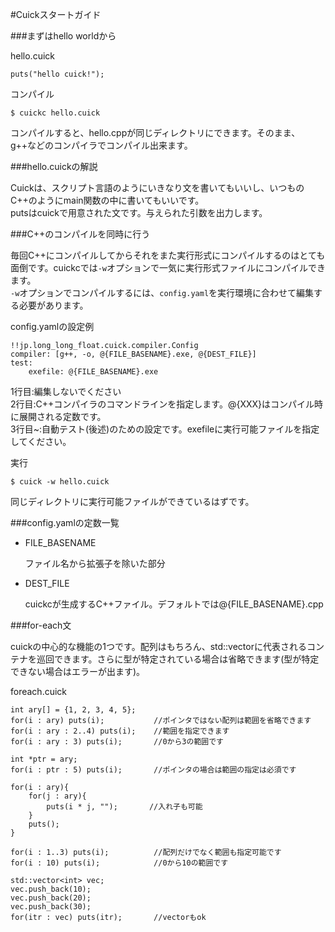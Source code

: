 #Cuickスタートガイド

###まずはhello worldから

hello.cuick

    puts("hello cuick!");

コンパイル

    $ cuickc hello.cuick

コンパイルすると、hello.cppが同じディレクトリにできます。そのまま、g++などのコンパイラでコンパイル出来ます。

###hello.cuickの解説

Cuickは、スクリプト言語のようにいきなり文を書いてもいいし、いつものC++のようにmain関数の中に書いてもいいです。  
putsはcuickで用意された文です。与えられた引数を出力します。

###C++のコンパイルを同時に行う

毎回C++にコンパイルしてからそれをまた実行形式にコンパイルするのはとても面倒です。cuickcでは`-w`オプションで一気に実行形式ファイルにコンパイルできます。  
`-w`オプションでコンパイルするには、`config.yaml`を実行環境に合わせて編集する必要があります。

config.yamlの設定例

    !!jp.long_long_float.cuick.compiler.Config
    compiler: [g++, -o, @{FILE_BASENAME}.exe, @{DEST_FILE}]
    test:
        exefile: @{FILE_BASENAME}.exe

1行目:編集しないでください  
2行目:C++コンパイラのコマンドラインを指定します。@{XXX}はコンパイル時に展開される定数です。  
3行目~:自動テスト(後述)のための設定です。exefileに実行可能ファイルを指定してください。

実行

    $ cuick -w hello.cuick

同じディレクトリに実行可能ファイルができているはずです。

###config.yamlの定数一覧

- FILE_BASENAME

    ファイル名から拡張子を除いた部分

- DEST_FILE

    cuickcが生成するC++ファイル。デフォルトでは@{FILE_BASENAME}.cpp

###for-each文

cuickの中心的な機能の1つです。配列はもちろん、std::vectorに代表されるコンテナを巡回できます。さらに型が特定されている場合は省略できます(型が特定できない場合はエラーが出ます)。

foreach.cuick

    int ary[] = {1, 2, 3, 4, 5};
    for(i : ary) puts(i);           //ポインタではない配列は範囲を省略できます
    for(i : ary : 2..4) puts(i);    //範囲を指定できます
    for(i : ary : 3) puts(i);       //0から3の範囲です

    int *ptr = ary;
    for(i : ptr : 5) puts(i);       //ポインタの場合は範囲の指定は必須です

    for(i : ary){
        for(j : ary){
            puts(i * j, "");       //入れ子も可能
        }
        puts();
    }

    for(i : 1..3) puts(i);          //配列だけでなく範囲も指定可能です
    for(i : 10) puts(i);            //0から10の範囲です

    std::vector<int> vec;
    vec.push_back(10);
    vec.push_back(20);
    vec.push_back(30);
    for(itr : vec) puts(itr);       //vectorもok